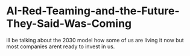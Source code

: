 # AI-Red-Teaming-and-the-Future-They-Said-Was-Coming
ill be talking about the 2030 model how some of us are living it now but most companies arent ready to invest in us.
